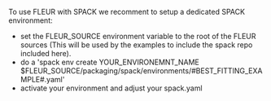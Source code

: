 To use FLEUR with SPACK we recomment to setup a dedicated SPACK environment:

- set the FLEUR_SOURCE environment variable to the root of the FLEUR sources (This will be used by the examples to include the spack repo included here).
- do a 'spack env create YOUR_ENVIRONEMNT_NAME $FLEUR_SOURCE/packaging/spack/environments/#BEST_FITTING_EXAMPLE#.yaml'
- activate your environment and adjust your spack.yaml

